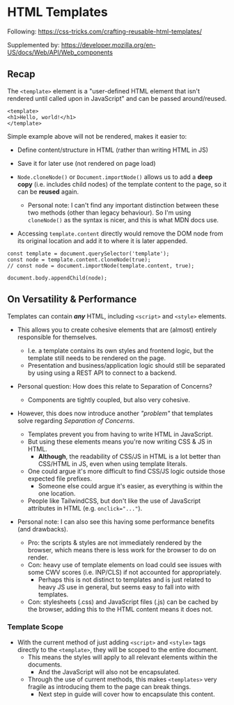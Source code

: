 # HTML Templates
Following: https://css-tricks.com/crafting-reusable-html-templates/

Supplemented by: https://developer.mozilla.org/en-US/docs/Web/API/Web_components

## Recap

The `<template>` element is a "user-defined HTML element that isn't rendered until called upon in JavaScript" and can be passed around/reused.
```
<template>
<h1>Hello, world!</h1>
</template>
```
Simple example above will not be rendered, makes it easier to:
- Define content/structure in HTML (rather than writing HTML in JS)
- Save it for later use (not rendered on page load)

- `Node.cloneNode()` or `Document.importNode()` allows us to add a **deep copy** (i.e. includes child nodes) of the template content to the page, so it can be **reused** again.
    - Personal note: I can't find any important distinction between these two methods (other than legacy behaviour). So I'm using `cloneNode()` as the syntax is nicer, and this is what MDN docs use.

- Accessing `template.content` directly would remove the DOM node from its original location and add it to where it is later appended.
```
const template = document.querySelector('template');
const node = template.content.cloneNode(true);
// const node = document.importNode(template.content, true);

document.body.appendChild(node);
```

## On Versatility & Performance
Templates can contain ***any*** HTML, including `<script>` and `<style>` elements.

- This allows you to create cohesive elements that are (almost) entirely responsible for themselves.
    - I.e. a template contains its own styles and frontend logic, but the template still needs to be rendered on the page.
    - Presentation and business/application logic should still be separated by using using a REST API to connect to a backend.
- Personal question: How does this relate to Separation of Concerns?
    - Components are tightly coupled, but also very cohesive.

- However, this does now introduce another *"problem"* that templates solve regarding *Separation of Concerns*.
    - Templates prevent you from having to write HTML in JavaScript.
    - But using these elements means you're now writing CSS & JS in HTML.
        - **Although**, the readability of CSS/JS in HTML is a lot better than CSS/HTML in JS, even when using template literals.
    - One could argue it's more difficult to find CSS/JS logic outside those expected file prefixes.
        - Someone else could argue it's easier, as everything is within the one location.
    - People like TailwindCSS, but don't like the use of JavaScript attributes in HTML (e.g. `onclick="..."`).

- Personal note: I can also see this having some performance benefits (and drawbacks).
    - Pro: the scripts & styles are not immediately rendered by the browser, which means there is less work for the browser to do on render.
    - Con: heavy use of template elements on load could see issues with some CWV scores (i.e. INP/CLS) if not accounted for appropriately.
        - Perhaps this is not distinct to templates and is just related to heavy JS use in general, but seems easy to fall into with templates.
    - Con: stylesheets (.css) and JavaScript files (.js) can be cached by the browser, adding this to the HTML content means it does not.

### Template Scope
- With the current method of just adding `<script>` and `<style>` tags directly to the `<template>`, they will be scoped to the entire document.
    - This means the styles will apply to all relevant elements within the documents.
        - And the JavaScript will also not be encapsulated.
    - Through the use of current methods, this makes `<templates>` very fragile as introducing them to the page can break things.
        - Next step in guide will cover how to encapsulate this content.
